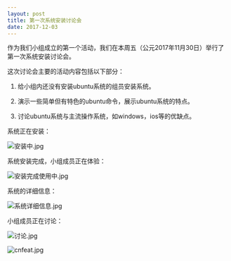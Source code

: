 ```yaml
---
layout: post
title: 第一次系统安装讨论会
date: 2017-12-03
---
```


作为我们小组成立的第一个活动，我们在本周五（公元2017年11月30日）举行了第一次系统安装讨论会。

这次讨论会主要的活动内容包括以下部分：

1. 给小组内还没有安装ubuntu系统的组员安装系统。

2. 演示一些简单但有特色的ubuntu命令，展示ubuntu系统的特点。

3. 讨论ubuntu系统与主流操作系统，如windows，ios等的优缺点。

系统正在安装：

![安装中.jpg](https://github.com/sduphylug/sduphylug.github.io/blob/master/_imag/%E5%AE%89%E8%A3%85%E4%B8%AD.jpg)
 
 系统安装完成，小组成员正在体验：
 
![安装完成使用中.jpg](https://github.com/sduphylug/sduphylug.github.io/blob/master/_imag/%E5%AE%89%E8%A3%85%E5%AE%8C%E6%88%90%E4%BD%BF%E7%94%A8%E4%B8%AD.jpg) 
  
 系统的详细信息：
 
![系统详细信息.jpg](https://github.com/sduphylug/sduphylug.github.io/blob/master/_imag/%E7%B3%BB%E7%BB%9F%E8%AF%A6%E7%BB%86%E4%BF%A1%E6%81%AF.jpg)
  
  小组成员正在讨论：
  
![讨论.jpg](https://github.com/sduphylug/sduphylug.github.io/blob/master/_imag/%E8%AE%A8%E8%AE%BA.jpg)

![cnfeat.jpg](https://github.com/sunhead2017/sunhead2017.GitHub.io/blob/master/img/cnfeat.jpg)
